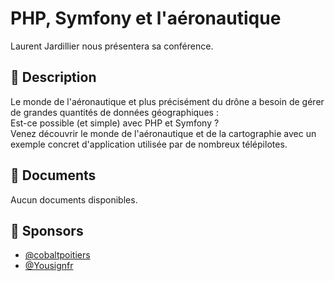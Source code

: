 # PHP, Symfony et l'aéronautique

Laurent Jardillier nous présentera sa conférence.

## 📜 Description

Le monde de l'aéronautique et plus précisément du drône a besoin de gérer de grandes quantités de données géographiques :
<br>
Est-ce possible (et simple) avec PHP et Symfony ?
<br>
Venez découvrir le monde de l'aéronautique et de la cartographie avec un exemple concret d'application utilisée par de nombreux télépilotes.

## 📂 Documents

Aucun documents disponibles.

## 💖 Sponsors

- [@cobaltpoitiers](https://twitter.com/cobaltpoitiers)
- [@Yousignfr](https://twitter.com/Yousignfr)
